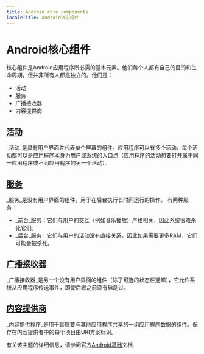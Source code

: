 ```yaml
---
title: Android core components
localeTitle: Android核心组件
---
```

# Android核心组件

核心组件是Android应用程序所必需的基本元素。他们每个人都有自己的目的和生命周期，但并非所有人都是独立的。他们是：

*   活动
*   服务
*   广播接收器
*   内容提供商

## [活动](https://developer.android.com/guide/components/activities/)

_活动_是具有用户界面并代表单个屏幕的组件。应用程序可以有多个活动，每个活动都可以是应用程序本身为用户或系统的入口点（应用程序的活动想要打开属于同一应用程序或不同应用程序的另一个活动）。

## [服务](https://developer.android.com/guide/components/services)

_服务_是没有用户界面的组件，用于在后台执行长时间运行的操作。 有两种服务：

*   _前台_服务：它们与用户的交互（例如音乐播放）严格相关，因此系统很难杀死它们。
*   _后台_服务：它们与用户的活动没有直接关系，因此如果需要更多RAM，它们可能会被杀死。

## [广播接收器](https://developer.android.com/guide/components/broadcasts)

_广播接收器_是另一个没有用户界面的组件（除了可选的状态栏通知），它允许系统从应用程序传送事件，即使后者之前没有启动过。

## [内容提供商](https://developer.android.com/guide/topics/providers/content-providers)

_内容提供程序_是用于管理要与其他应用程序共享的一组应用程序数据的组件。保存在内容提供者中的每个项目由URI方案标识。

有关该主题的详细信息，请参阅官方[Android基础](https://developer.android.com/guide/components/fundamentals)文档
